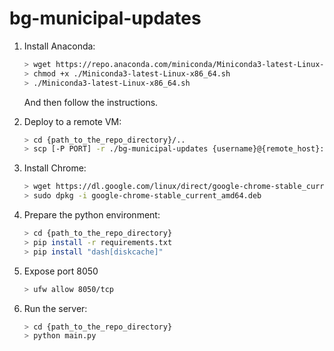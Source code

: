 # bg-municipal-updates

1. Install Anaconda:

    ```sh
    > wget https://repo.anaconda.com/miniconda/Miniconda3-latest-Linux-x86_64.sh
    > chmod +x ./Miniconda3-latest-Linux-x86_64.sh
    > ./Miniconda3-latest-Linux-x86_64.sh
    ```

    And then follow the instructions.

2. Deploy to a remote VM:

    ```sh
    > cd {path_to_the_repo_directory}/..
    > scp [-P PORT] -r ./bg-municipal-updates {username}@{remote_host}:./ [-p 23]
    ```

3. Install Chrome:

    ```sh
    > wget https://dl.google.com/linux/direct/google-chrome-stable_current_amd64.deb
    > sudo dpkg -i google-chrome-stable_current_amd64.deb
    ```

4. Prepare the python environment:

    ```sh
    > cd {path_to_the_repo_directory}
    > pip install -r requirements.txt
    > pip install "dash[diskcache]"
    ```

5. Expose port 8050

    ```sh
    > ufw allow 8050/tcp
    ```

6. Run the server:

    ```sh
    > cd {path_to_the_repo_directory}
    > python main.py
    ```
